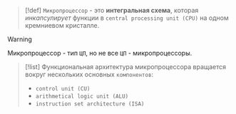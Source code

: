 
> [!def] 
> `Микропроцессор` - это **интегральная схема**, которая *инкапсулирует* функции в `central processing unit (CPU)` на одном кремниевом кристалле.

> [!warning] 
> Микропроцессор - тип `ЦП`, но не все `ЦП` - микропроцессоры.

> [!list] 
> Функциональная архитектура микропроцессора вращается вокруг нескольких основных `компонентов`:
> - `control unit (CU)`
> - `arithmetical logic unit (ALU)`
> - `instruction set architecture (ISA)`



